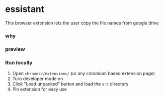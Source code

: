 # essistant

This browser extension lets the user copy the file names from google drive

### why

### preview

### Run locally

1. Open `chrome://extensions/` (or any chromium based extension page)
2. Turn developer mode on
3. Click "Load unpacked" button and load the `src` directory
4. Pin extension for easy use
